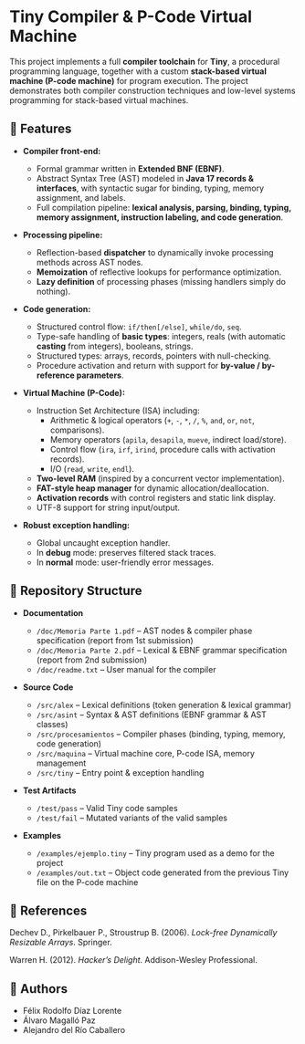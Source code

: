 # Tiny Compiler & P-Code Virtual Machine

This project implements a full **compiler toolchain** for **Tiny**, a procedural programming language, together with a custom **stack-based virtual machine (P-code machine)** for program execution. The project demonstrates both compiler construction techniques and low-level systems programming for stack-based virtual machines.

## 🚀 Features

- **Compiler front-end:**
  - Formal grammar written in **Extended BNF (EBNF)**.
  - Abstract Syntax Tree (AST) modeled in **Java 17 records & interfaces**, with syntactic sugar for binding, typing, memory assignment, and labels.
  - Full compilation pipeline: **lexical analysis, parsing, binding, typing, memory assignment, instruction labeling, and code generation**.

- **Processing pipeline:**
  - Reflection-based **dispatcher** to dynamically invoke processing methods across AST nodes.
  - **Memoization** of reflective lookups for performance optimization.
  - **Lazy definition** of processing phases (missing handlers simply do nothing).

- **Code generation:**
  - Structured control flow: `if/then[/else]`, `while/do`, `seq`.
  - Type-safe handling of **basic types**: integers, reals (with automatic **casting** from integers), booleans, strings.
  - Structured types: arrays, records, pointers with null-checking.
  - Procedure activation and return with support for **by-value / by-reference parameters**.

- **Virtual Machine (P-Code):**
  - Instruction Set Architecture (ISA) including:
    - Arithmetic & logical operators (`+`, `-`, `*`, `/`, `%`, `and`, `or`, `not`, comparisons).
    - Memory operators (`apila`, `desapila`, `mueve`, indirect load/store).
    - Control flow (`ira`, `irf`, `irind`, procedure calls with activation records).
    - I/O (`read`, `write`, `endl`).
  - **Two-level RAM** (inspired by a concurrent vector implementation).
  - **FAT-style heap manager** for dynamic allocation/deallocation.
  - **Activation records** with control registers and static link display.
  - UTF-8 support for string input/output.

- **Robust exception handling:**
  - Global uncaught exception handler.
  - In **debug** mode: preserves filtered stack traces.
  - In **normal** mode: user-friendly error messages.  

## 📂 Repository Structure

- **Documentation**
  - `/doc/Memoria Parte 1.pdf` – AST nodes & compiler phase specification (report from 1st submission)
  - `/doc/Memoria Parte 2.pdf` – Lexical & EBNF grammar specification (report from 2nd submission)
  - `/doc/readme.txt` – User manual for the compiler

- **Source Code**
  - `/src/alex` – Lexical definitions (token generation & lexical grammar)
  - `/src/asint` – Syntax & AST definitions (EBNF grammar & AST classes)
  - `/src/procesamientos` – Compiler phases (binding, typing, memory, code generation)
  - `/src/maquina` – Virtual machine core, P-code ISA, memory management
  - `/src/tiny` – Entry point & exception handling

- **Test Artifacts**
  - `/test/pass` – Valid Tiny code samples
  - `/test/fail` – Mutated variants of the valid samples

- **Examples**
  - `/examples/ejemplo.tiny` – Tiny program used as a demo for the project
  - `/examples/out.txt` – Object code generated from the previous Tiny file on the P-code machine

## 📖 References

Dechev D., Pirkelbauer P., Stroustrup B. (2006). *Lock-free Dynamically Resizable Arrays*. Springer.

Warren H. (2012). *Hacker’s Delight*. Addison-Wesley Professional.

## 👥 Authors

- Félix Rodolfo Díaz Lorente
- Álvaro Magalló Paz
- Alejandro del Río Caballero
